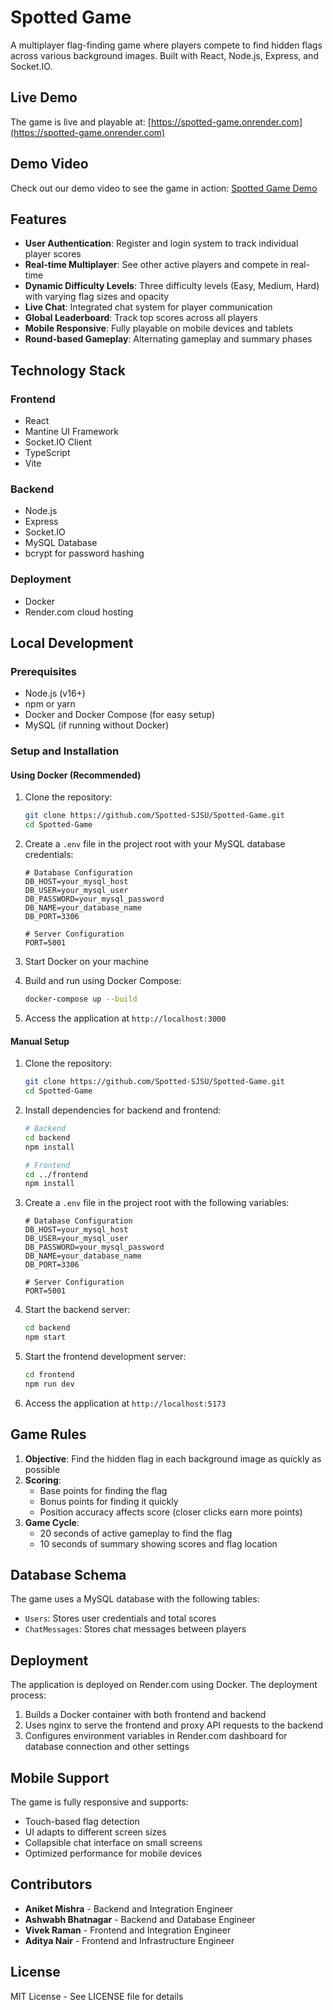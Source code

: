 # Spotted Game

A multiplayer flag-finding game where players compete to find hidden flags across various background images. Built with React, Node.js, Express, and Socket.IO.

## Live Demo

The game is live and playable at: [https://spotted-game.onrender.com](https://spotted-game.onrender.com)

## Demo Video

Check out our demo video to see the game in action: [Spotted Game Demo](https://youtu.be/oESQDwCYCag)

## Features

- **User Authentication**: Register and login system to track individual player scores
- **Real-time Multiplayer**: See other active players and compete in real-time
- **Dynamic Difficulty Levels**: Three difficulty levels (Easy, Medium, Hard) with varying flag sizes and opacity
- **Live Chat**: Integrated chat system for player communication
- **Global Leaderboard**: Track top scores across all players
- **Mobile Responsive**: Fully playable on mobile devices and tablets
- **Round-based Gameplay**: Alternating gameplay and summary phases

## Technology Stack

### Frontend
- React
- Mantine UI Framework
- Socket.IO Client
- TypeScript
- Vite

### Backend
- Node.js
- Express
- Socket.IO
- MySQL Database
- bcrypt for password hashing

### Deployment
- Docker
- Render.com cloud hosting

## Local Development

### Prerequisites
- Node.js (v16+)
- npm or yarn
- Docker and Docker Compose (for easy setup)
- MySQL (if running without Docker)

### Setup and Installation

#### Using Docker (Recommended)

1. Clone the repository:
   ```bash
   git clone https://github.com/Spotted-SJSU/Spotted-Game.git
   cd Spotted-Game
   ```

2. Create a `.env` file in the project root with your MySQL database credentials:
   ```
   # Database Configuration
   DB_HOST=your_mysql_host
   DB_USER=your_mysql_user
   DB_PASSWORD=your_mysql_password
   DB_NAME=your_database_name
   DB_PORT=3306
   
   # Server Configuration
   PORT=5001
   ```

3. Start Docker on your machine

4. Build and run using Docker Compose:
   ```bash
   docker-compose up --build
   ```

5. Access the application at `http://localhost:3000`

#### Manual Setup

1. Clone the repository:
   ```bash
   git clone https://github.com/Spotted-SJSU/Spotted-Game.git
   cd Spotted-Game
   ```

2. Install dependencies for backend and frontend:
   ```bash
   # Backend
   cd backend
   npm install

   # Frontend
   cd ../frontend
   npm install
   ```

3. Create a `.env` file in the project root with the following variables:
   ```
   # Database Configuration
   DB_HOST=your_mysql_host
   DB_USER=your_mysql_user
   DB_PASSWORD=your_mysql_password
   DB_NAME=your_database_name
   DB_PORT=3306
   
   # Server Configuration
   PORT=5001
   ```

4. Start the backend server:
   ```bash
   cd backend
   npm start
   ```

5. Start the frontend development server:
   ```bash
   cd frontend
   npm run dev
   ```

6. Access the application at `http://localhost:5173`

## Game Rules

1. **Objective**: Find the hidden flag in each background image as quickly as possible
2. **Scoring**:
   - Base points for finding the flag
   - Bonus points for finding it quickly
   - Position accuracy affects score (closer clicks earn more points)
3. **Game Cycle**:
   - 20 seconds of active gameplay to find the flag
   - 10 seconds of summary showing scores and flag location

## Database Schema

The game uses a MySQL database with the following tables:
- `Users`: Stores user credentials and total scores
- `ChatMessages`: Stores chat messages between players

## Deployment

The application is deployed on Render.com using Docker. The deployment process:

1. Builds a Docker container with both frontend and backend
2. Uses nginx to serve the frontend and proxy API requests to the backend
3. Configures environment variables in Render.com dashboard for database connection and other settings

## Mobile Support

The game is fully responsive and supports:
- Touch-based flag detection
- UI adapts to different screen sizes
- Collapsible chat interface on small screens
- Optimized performance for mobile devices

## Contributors

- **Aniket Mishra** - Backend and Integration Engineer
- **Ashwabh Bhatnagar** - Backend and Database Engineer
- **Vivek Raman** - Frontend and Integration Engineer
- **Aditya Nair** - Frontend and Infrastructure Engineer

## License

MIT License - See LICENSE file for details
